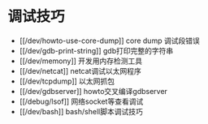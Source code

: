 # 调试技巧

* [[/dev/howto-use-core-dump]] core dump 调试段错误
* [[/dev/gdb-print-string]] gdb打印完整的字符串
* [[/dev/memony]] 开发用内存检测工具
* [[/dev/netcat]] netcat调试以太网程序
* [[/dev/tcpdump]] 以太网抓包
* [[/dev/gdbserver]] howto交叉编译gdbserver
* [[/debug/lsof]] 网络socket等查看调试
* [[/dev/bash]] bash/shell脚本调试技巧